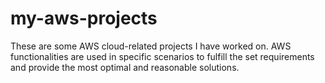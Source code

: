 # my-aws-projects
These are some AWS cloud-related projects I have worked on. AWS functionalities are used in specific scenarios to fulfill the set requirements and provide the most optimal and reasonable solutions.